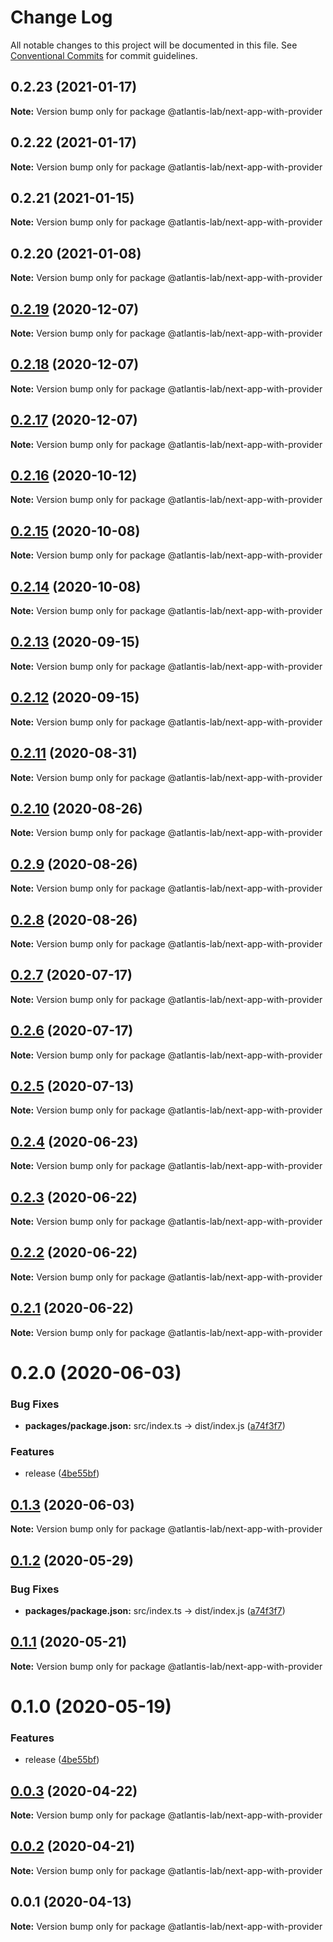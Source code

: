 # Change Log

All notable changes to this project will be documented in this file.
See [Conventional Commits](https://conventionalcommits.org) for commit guidelines.

## 0.2.23 (2021-01-17)

**Note:** Version bump only for package @atlantis-lab/next-app-with-provider





## 0.2.22 (2021-01-17)

**Note:** Version bump only for package @atlantis-lab/next-app-with-provider





## 0.2.21 (2021-01-15)

**Note:** Version bump only for package @atlantis-lab/next-app-with-provider





## 0.2.20 (2021-01-08)

**Note:** Version bump only for package @atlantis-lab/next-app-with-provider





## [0.2.19](https://github.com/Atlantis-Lab/nextjs/compare/@atlantis-lab/next-app-with-provider@0.2.18...@atlantis-lab/next-app-with-provider@0.2.19) (2020-12-07)

**Note:** Version bump only for package @atlantis-lab/next-app-with-provider





## [0.2.18](https://github.com/Atlantis-Lab/nextjs/compare/@atlantis-lab/next-app-with-provider@0.2.17...@atlantis-lab/next-app-with-provider@0.2.18) (2020-12-07)

**Note:** Version bump only for package @atlantis-lab/next-app-with-provider





## [0.2.17](https://github.com/Atlantis-Lab/nextjs/compare/@atlantis-lab/next-app-with-provider@0.2.16...@atlantis-lab/next-app-with-provider@0.2.17) (2020-12-07)

**Note:** Version bump only for package @atlantis-lab/next-app-with-provider





## [0.2.16](https://github.com/Atlantis-Lab/nextjs/compare/@atlantis-lab/next-app-with-provider@0.2.15...@atlantis-lab/next-app-with-provider@0.2.16) (2020-10-12)

**Note:** Version bump only for package @atlantis-lab/next-app-with-provider





## [0.2.15](https://github.com/Atlantis-Lab/nextjs/compare/@atlantis-lab/next-app-with-provider@0.2.14...@atlantis-lab/next-app-with-provider@0.2.15) (2020-10-08)

**Note:** Version bump only for package @atlantis-lab/next-app-with-provider





## [0.2.14](https://github.com/Atlantis-Lab/nextjs/compare/@atlantis-lab/next-app-with-provider@0.2.13...@atlantis-lab/next-app-with-provider@0.2.14) (2020-10-08)

**Note:** Version bump only for package @atlantis-lab/next-app-with-provider





## [0.2.13](https://github.com/Atlantis-Lab/nextjs/compare/@atlantis-lab/next-app-with-provider@0.2.12...@atlantis-lab/next-app-with-provider@0.2.13) (2020-09-15)

**Note:** Version bump only for package @atlantis-lab/next-app-with-provider





## [0.2.12](https://github.com/Atlantis-Lab/nextjs/compare/@atlantis-lab/next-app-with-provider@0.2.11...@atlantis-lab/next-app-with-provider@0.2.12) (2020-09-15)

**Note:** Version bump only for package @atlantis-lab/next-app-with-provider





## [0.2.11](https://github.com/Atlantis-Lab/nextjs/compare/@atlantis-lab/next-app-with-provider@0.2.10...@atlantis-lab/next-app-with-provider@0.2.11) (2020-08-31)

**Note:** Version bump only for package @atlantis-lab/next-app-with-provider





## [0.2.10](https://github.com/Atlantis-Lab/nextjs/compare/@atlantis-lab/next-app-with-provider@0.2.9...@atlantis-lab/next-app-with-provider@0.2.10) (2020-08-26)

**Note:** Version bump only for package @atlantis-lab/next-app-with-provider





## [0.2.9](https://github.com/Atlantis-Lab/nextjs/compare/@atlantis-lab/next-app-with-provider@0.2.8...@atlantis-lab/next-app-with-provider@0.2.9) (2020-08-26)

**Note:** Version bump only for package @atlantis-lab/next-app-with-provider





## [0.2.8](https://github.com/Atlantis-Lab/nextjs/compare/@atlantis-lab/next-app-with-provider@0.2.7...@atlantis-lab/next-app-with-provider@0.2.8) (2020-08-26)

**Note:** Version bump only for package @atlantis-lab/next-app-with-provider





## [0.2.7](https://github.com/Atlantis-Lab/nextjs/compare/@atlantis-lab/next-app-with-provider@0.2.6...@atlantis-lab/next-app-with-provider@0.2.7) (2020-07-17)

**Note:** Version bump only for package @atlantis-lab/next-app-with-provider





## [0.2.6](https://github.com/Atlantis-Lab/nextjs/compare/@atlantis-lab/next-app-with-provider@0.2.5...@atlantis-lab/next-app-with-provider@0.2.6) (2020-07-17)

**Note:** Version bump only for package @atlantis-lab/next-app-with-provider





## [0.2.5](https://github.com/Atlantis-Lab/nextjs/compare/@atlantis-lab/next-app-with-provider@0.2.4...@atlantis-lab/next-app-with-provider@0.2.5) (2020-07-13)

**Note:** Version bump only for package @atlantis-lab/next-app-with-provider





## [0.2.4](https://github.com/Atlantis-Lab/nextjs/compare/@atlantis-lab/next-app-with-provider@0.2.3...@atlantis-lab/next-app-with-provider@0.2.4) (2020-06-23)

**Note:** Version bump only for package @atlantis-lab/next-app-with-provider





## [0.2.3](https://github.com/Atlantis-Lab/nextjs/compare/@atlantis-lab/next-app-with-provider@0.2.2...@atlantis-lab/next-app-with-provider@0.2.3) (2020-06-22)

**Note:** Version bump only for package @atlantis-lab/next-app-with-provider





## [0.2.2](https://github.com/Atlantis-Lab/nextjs/compare/@atlantis-lab/next-app-with-provider@0.2.1...@atlantis-lab/next-app-with-provider@0.2.2) (2020-06-22)

**Note:** Version bump only for package @atlantis-lab/next-app-with-provider





## [0.2.1](https://github.com/Atlantis-Lab/nextjs/compare/@atlantis-lab/next-app-with-provider@0.2.0...@atlantis-lab/next-app-with-provider@0.2.1) (2020-06-22)

**Note:** Version bump only for package @atlantis-lab/next-app-with-provider





# 0.2.0 (2020-06-03)


### Bug Fixes

* **packages/package.json:** src/index.ts -> dist/index.js ([a74f3f7](https://github.com/Atlantis-Lab/nextjs/commit/a74f3f7b03222e3bcd072d18321e6fbe6023e540))


### Features

* release ([4be55bf](https://github.com/Atlantis-Lab/nextjs/commit/4be55bf0cb647444d313752e897280b02fdfffc6))





## [0.1.3](https://github.com/Atlantis-Lab/nextjs/compare/@atlantis-lab/next-app-with-provider@0.1.2...@atlantis-lab/next-app-with-provider@0.1.3) (2020-06-03)

**Note:** Version bump only for package @atlantis-lab/next-app-with-provider

## [0.1.2](https://github.com/Atlantis-Lab/next/compare/@atlantis-lab/next-app-with-provider@0.1.1...@atlantis-lab/next-app-with-provider@0.1.2) (2020-05-29)

### Bug Fixes

- **packages/package.json:** src/index.ts -> dist/index.js ([a74f3f7](https://github.com/Atlantis-Lab/next/commit/a74f3f7b03222e3bcd072d18321e6fbe6023e540))

## [0.1.1](https://github.com/Atlantis-Lab/next/compare/@atlantis-lab/next-app-with-provider@0.1.0...@atlantis-lab/next-app-with-provider@0.1.1) (2020-05-21)

**Note:** Version bump only for package @atlantis-lab/next-app-with-provider

# 0.1.0 (2020-05-19)

### Features

- release ([4be55bf](https://github.com/Atlantis-Lab/next/commit/4be55bf0cb647444d313752e897280b02fdfffc6))

## [0.0.3](https://github.com/Atlantis-Lab/next/compare/@atlantis-lab/next-app-with-provider@0.0.2...@atlantis-lab/next-app-with-provider@0.0.3) (2020-04-22)

**Note:** Version bump only for package @atlantis-lab/next-app-with-provider

## [0.0.2](https://github.com/Atlantis-Lab/next/compare/@atlantis-lab/next-app-with-provider@0.0.1...@atlantis-lab/next-app-with-provider@0.0.2) (2020-04-21)

**Note:** Version bump only for package @atlantis-lab/next-app-with-provider

## 0.0.1 (2020-04-13)

**Note:** Version bump only for package @atlantis-lab/next-app-with-provider
